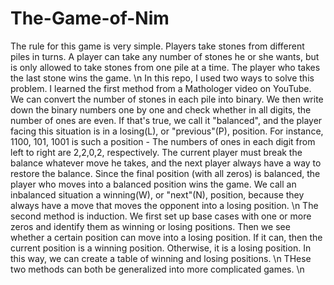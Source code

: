 # The-Game-of-Nim
The rule for this game is very simple. Players take stones from different piles in turns. A player can take any number of stones he or she wants, but is only allowed to take stones from one pile at a time. The player who takes the last stone wins the game. \n
In this repo, I used two ways to solve this problem. I learned the first method from a Mathologer video on YouTube. We can convert the number of stones in each pile into binary. We then write down the binary numbers one by one and check whether in all digits, the number of ones are even. If that's true, we call it "balanced", and the player facing this situation is in a losing(L), or "previous"(P), position. For instance, 1100, 101, 1001 is such a position - The numbers of ones in each digit from left to right are 2,2,0,2, respectively. The current player must break the balance whatever move he takes, and the next player always have a way to restore the balance. Since the final position (with all zeros) is balanced, the player who moves into a balanced position wins the game. We call an inbalanced situation a winning(W), or "next"(N), position, because they always have a move that moves the opponent into a losing position. \n
The second method is induction. We first set up base cases with one or more zeros and identify them as winning or losing positions. Then we see whether a certain position can move into a losing position. If it can, then the current position is a winning position. Otherwise, it is a losing position. In this way, we can create a table of winning and losing positions. \n
THese two methods can both be generalized into more complicated games. \n
